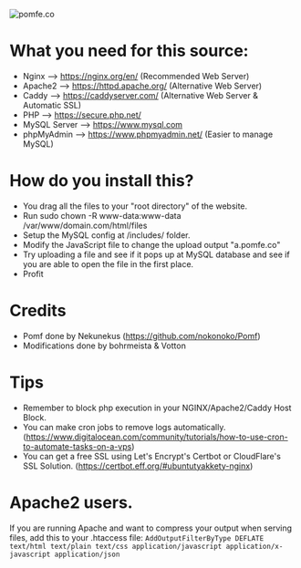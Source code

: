 ![pomfe.co](https://a.pomfe.co/emlusbu.png)

# What you need for this source:
* Nginx --> https://nginx.org/en/ (Recommended Web Server)
* Apache2 --> https://httpd.apache.org/ (Alternative Web Server)
* Caddy --> https://caddyserver.com/ (Alternative Web Server & Automatic SSL)
* PHP --> https://secure.php.net/
* MySQL Server --> https://www.mysql.com
* phpMyAdmin --> https://www.phpmyadmin.net/ (Easier to manage MySQL)

# How do you install this?
* You drag all the files to your "root directory" of the website.
* Run sudo chown -R www-data:www-data /var/www/domain.com/html/files
* Setup the MySQL config at /includes/ folder.
* Modify the JavaScript file to change the upload output "a.pomfe.co"
* Try uploading a file and see if it pops up at MySQL database and see if you are able to open the file in the first place.
* Profit


# Credits
* Pomf done by Nekunekus (https://github.com/nokonoko/Pomf)
* Modifications done by bohrmeista & Votton

# Tips
* Remember to block php execution in your NGINX/Apache2/Caddy Host Block.
* You can make cron jobs to remove logs automatically. (https://www.digitalocean.com/community/tutorials/how-to-use-cron-to-automate-tasks-on-a-vps)
* You can get a free SSL using Let's Encrypt's Certbot or CloudFlare's SSL Solution. (https://certbot.eff.org/#ubuntutyakkety-nginx)

# Apache2 users.
If you are running Apache and want to compress your output when serving files, add this to your .htaccess file:
```AddOutputFilterByType DEFLATE text/html text/plain text/css application/javascript application/x-javascript application/json```
